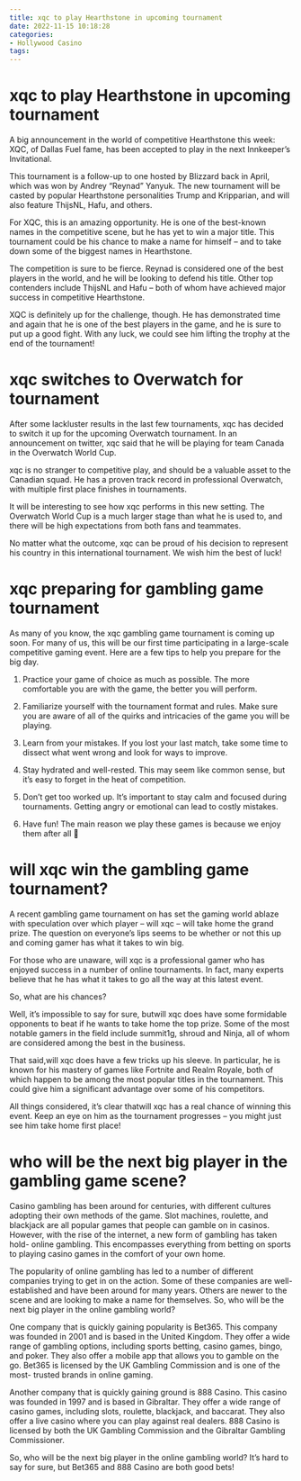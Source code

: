```yaml
---
title: xqc to play Hearthstone in upcoming tournament
date: 2022-11-15 10:18:28
categories:
- Hollywood Casino
tags:
---
```



#  xqc to play Hearthstone in upcoming tournament

A big announcement in the world of competitive Hearthstone this week: XQC, of Dallas Fuel fame, has been accepted to play in the next Innkeeper’s Invitational.

This tournament is a follow-up to one hosted by Blizzard back in April, which was won by Andrey “Reynad” Yanyuk. The new tournament will be casted by popular Hearthstone personalities Trump and Kripparian, and will also feature ThijsNL, Hafu, and others.

For XQC, this is an amazing opportunity. He is one of the best-known names in the competitive scene, but he has yet to win a major title. This tournament could be his chance to make a name for himself – and to take down some of the biggest names in Hearthstone.

The competition is sure to be fierce. Reynad is considered one of the best players in the world, and he will be looking to defend his title. Other top contenders include ThijsNL and Hafu – both of whom have achieved major success in competitive Hearthstone.

XQC is definitely up for the challenge, though. He has demonstrated time and again that he is one of the best players in the game, and he is sure to put up a good fight. With any luck, we could see him lifting the trophy at the end of the tournament!

#  xqc switches to Overwatch for tournament

After some lackluster results in the last few tournaments, xqc has decided to switch it up for the upcoming Overwatch tournament. In an announcement on twitter, xqc said that he will be playing for team Canada in the Overwatch World Cup.

xqc is no stranger to competitive play, and should be a valuable asset to the Canadian squad. He has a proven track record in professional Overwatch, with multiple first place finishes in tournaments.

It will be interesting to see how xqc performs in this new setting. The Overwatch World Cup is a much larger stage than what he is used to, and there will be high expectations from both fans and teammates.

No matter what the outcome, xqc can be proud of his decision to represent his country in this international tournament. We wish him the best of luck!

#  xqc preparing for gambling game tournament

As many of you know, the xqc gambling game tournament is coming up soon. For many of us, this will be our first time participating in a large-scale competitive gaming event. Here are a few tips to help you prepare for the big day.

1. Practice your game of choice as much as possible. The more comfortable you are with the game, the better you will perform.

2. Familiarize yourself with the tournament format and rules. Make sure you are aware of all of the quirks and intricacies of the game you will be playing.

3. Learn from your mistakes. If you lost your last match, take some time to dissect what went wrong and look for ways to improve.

4. Stay hydrated and well-rested. This may seem like common sense, but it’s easy to forget in the heat of competition.

5. Don’t get too worked up. It’s important to stay calm and focused during tournaments. Getting angry or emotional can lead to costly mistakes.

6. Have fun! The main reason we play these games is because we enjoy them after all 🙂

#  will xqc win the gambling game tournament?

A recent gambling game tournament on has set the gaming world ablaze with speculation over which player – will xqc – will take home the grand prize. The question on everyone’s lips seems to be whether or not this up and coming gamer has what it takes to win big.

For those who are unaware, will xqc is a professional gamer who has enjoyed success in a number of online tournaments. In fact, many experts believe that he has what it takes to go all the way at this latest event.

So, what are his chances?

Well, it’s impossible to say for sure, butwill xqc does have some formidable opponents to beat if he wants to take home the top prize. Some of the most notable gamers in the field include summit1g, shroud and Ninja, all of whom are considered among the best in the business.

That said,will xqc does have a few tricks up his sleeve. In particular, he is known for his mastery of games like Fortnite and Realm Royale, both of which happen to be among the most popular titles in the tournament. This could give him a significant advantage over some of his competitors.

All things considered, it’s clear thatwill xqc has a real chance of winning this event. Keep an eye on him as the tournament progresses – you might just see him take home first place!

#  who will be the next big player in the gambling game scene?

Casino gambling has been around for centuries, with different cultures adopting their own methods of the game. Slot machines, roulette, and blackjack are all popular games that people can gamble on in casinos. However, with the rise of the internet, a new form of gambling has taken hold- online gambling. This encompasses everything from betting on sports to playing casino games in the comfort of your own home.

The popularity of online gambling has led to a number of different companies trying to get in on the action. Some of these companies are well- established and have been around for many years. Others are newer to the scene and are looking to make a name for themselves. So, who will be the next big player in the online gambling world?

One company that is quickly gaining popularity is Bet365. This company was founded in 2001 and is based in the United Kingdom. They offer a wide range of gambling options, including sports betting, casino games, bingo, and poker. They also offer a mobile app that allows you to gamble on the go. Bet365 is licensed by the UK Gambling Commission and is one of the most- trusted brands in online gaming.

Another company that is quickly gaining ground is 888 Casino. This casino was founded in 1997 and is based in Gibraltar. They offer a wide range of casino games, including slots, roulette, blackjack, and baccarat. They also offer a live casino where you can play against real dealers. 888 Casino is licensed by both the UK Gambling Commission and the Gibraltar Gambling Commissioner.

So, who will be the next big player in the online gambling world? It’s hard to say for sure, but Bet365 and 888 Casino are both good bets!